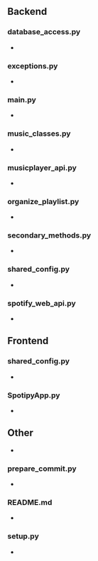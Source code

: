 ## Backend

### database_access.py
- 

### exceptions.py
- 

### main.py
- 

### music_classes.py
- 

### musicplayer_api.py
- 

### organize_playlist.py
- 

### secondary_methods.py
- 

### shared_config.py
- 

### spotify_web_api.py
- 


## Frontend

### shared_config.py
- 

### SpotipyApp.py
- 

## Other
- 

### prepare_commit.py
- 

### README.md
- 

### setup.py
- 

